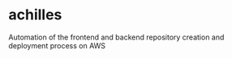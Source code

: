 # achilles
 Automation of the frontend and backend repository creation and deployment process on AWS

